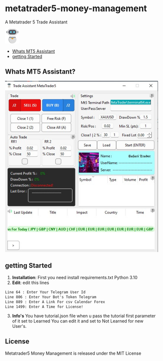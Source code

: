 # metatrader5-money-management
A Metatrader 5 Trade Assistant


![Logo of Metatrader 5 Trade Assistant,Metatrader 5 Money Management](logo.png)

- [Whats MT5 Assistant](#whats-mt5-assistant)
- [getting Started](#getting-started)

## Whats MT5 Assistant?
![Overview,Metatrader 5 Money Management](view.jpg)

## getting Started
1. **Installation**:
First you need install requirements.txt
Python 3.10
3. **Edit**:
edit this lines
```shell
Line 64 : Enter Your Telegram User Id
Line 806 : Enter Your Bot's Token Telegram
Line 889 : Enter A Link For csv Calendar Forex
Line 1499: Enter A Time for License!
```
3. **Info's**
You have tutorial.json file when u pass the tutorial first parameter of it set to Learned You can edit it and set to Not Learned for new User's.

## License
Metatrader5 Money Management is released under the MIT License
